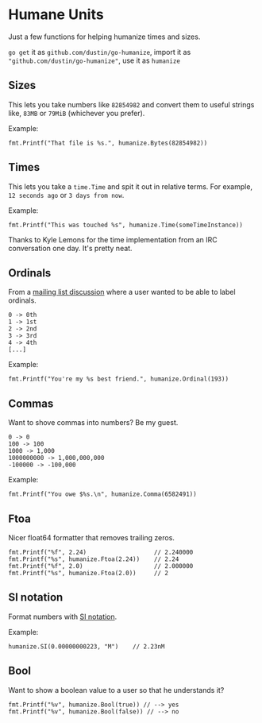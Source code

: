 # Humane Units

Just a few functions for helping humanize times and sizes.

`go get` it as `github.com/dustin/go-humanize`, import it as
`"github.com/dustin/go-humanize"`, use it as `humanize`

## Sizes

This lets you take numbers like `82854982` and convert them to useful
strings like, `83MB` or `79MiB` (whichever you prefer).

Example:

    fmt.Printf("That file is %s.", humanize.Bytes(82854982))

## Times

This lets you take a `time.Time` and spit it out in relative terms.
For example, `12 seconds ago` or `3 days from now`.

Example:

    fmt.Printf("This was touched %s", humanize.Time(someTimeInstance))

Thanks to Kyle Lemons for the time implementation from an IRC
conversation one day.  It's pretty neat.

## Ordinals

From a [mailing list discussion][odisc] where a user wanted to be able
to label ordinals.

    0 -> 0th
    1 -> 1st
    2 -> 2nd
    3 -> 3rd
    4 -> 4th
    [...]

Example:

    fmt.Printf("You're my %s best friend.", humanize.Ordinal(193))

## Commas

Want to shove commas into numbers?  Be my guest.

    0 -> 0
    100 -> 100
    1000 -> 1,000
    1000000000 -> 1,000,000,000
    -100000 -> -100,000

Example:

    fmt.Printf("You owe $%s.\n", humanize.Comma(6582491))

## Ftoa

Nicer float64 formatter that removes trailing zeros.

    fmt.Printf("%f", 2.24)                   // 2.240000
    fmt.Printf("%s", humanize.Ftoa(2.24))    // 2.24
    fmt.Printf("%f", 2.0)                    // 2.000000
    fmt.Printf("%s", humanize.Ftoa(2.0))     // 2

## SI notation

Format numbers with [SI notation][sinotation].

Example:

    humanize.SI(0.00000000223, "M")    // 2.23nM


[odisc]: https://groups.google.com/d/topic/golang-nuts/l8NhI74jl-4/discussion
[sinotation]: http://en.wikipedia.org/wiki/Metric_prefix

## Bool

Want to show a boolean value to a user so that he understands it?  

    fmt.Printf("%v", humanize.Bool(true)) // --> yes
    fmt.Printf("%v", humanize.Bool(false)) // --> no
